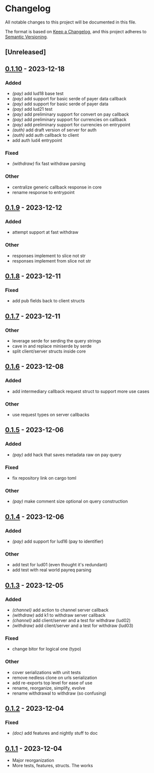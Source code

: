 # Changelog
All notable changes to this project will be documented in this file.

The format is based on [Keep a Changelog](https://keepachangelog.com/en/1.0.0/),
and this project adheres to [Semantic Versioning](https://semver.org/spec/v2.0.0.html).

## [Unreleased]

## [0.1.10](https://github.com/lsunsi/lnurlkit/compare/v0.1.9...v0.1.10) - 2023-12-18

### Added
- *(pay)* add lud18 base test
- *(pay)* add support for basic serde of payer data callback
- *(pay)* add support for basic serde of payer data
- *(pay)* add lud21 test
- *(pay)* add preliminary support for convert on pay callback
- *(pay)* add preliminary support for currencies on callback
- *(pay)* add preliminary support for currencies on entrypoint
- *(auth)* add draft version of server for auth
- *(auth)* add auth callback to client
- add auth lud4 entrypoint

### Fixed
- *(withdraw)* fix fast withdraw parsing

### Other
- centralize generic callback response in core
- rename response to entrypoint

## [0.1.9](https://github.com/lsunsi/lnurlkit/compare/v0.1.8...v0.1.9) - 2023-12-12

### Added
- attempt support at fast withdraw

### Other
- responses implement to slice not str
- responses implement from slice not str

## [0.1.8](https://github.com/lsunsi/lnurlkit/compare/v0.1.7...v0.1.8) - 2023-12-11

### Fixed
- add pub fields back to client structs

## [0.1.7](https://github.com/lsunsi/lnurlkit/compare/v0.1.6...v0.1.7) - 2023-12-11

### Other
- leverage serde for serding the query strings
- cave in and replace miniserde by serde
- split client/server structs inside core

## [0.1.6](https://github.com/lsunsi/lnurlkit/compare/v0.1.5...v0.1.6) - 2023-12-08

### Added
- add intermediary callback request struct to support more use cases

### Other
- use request types on server callbacks

## [0.1.5](https://github.com/lsunsi/lnurlkit/compare/v0.1.4...v0.1.5) - 2023-12-06

### Added
- *(pay)* add hack that saves metadata raw on pay query

### Fixed
- fix repository link on cargo toml

### Other
- *(pay)* make comment size optional on query construction

## [0.1.4](https://github.com/lsunsi/lnurlkit/compare/v0.1.3...v0.1.4) - 2023-12-06

### Added
- *(pay)* add support for lud16 (pay to identifier)

### Other
- add test for lud01 (even thought it's redundant)
- add test with real world payreq parsing

## [0.1.3](https://github.com/lsunsi/lnurlkit/compare/v0.1.2...v0.1.3) - 2023-12-05

### Added
- *(channel)* add action to channel server callback
- *(withdraw)* add k1 to withdraw server callback
- *(channel)* add client/server and a test for withdraw (lud02)
- *(withdraw)* add client/server and a test for withdraw (lud03)

### Fixed
- change bitor for logical one (typo)

### Other
- cover serializations with unit tests
- remove nedless clone on urls serialization
- add re-exports top level for ease of use
- rename, reorganize, simplify, evolve
- rename withdrawal to withdraw (so confusing)

## [0.1.2](https://github.com/lsunsi/lnurlkit/compare/v0.1.1...v0.1.2) - 2023-12-04

### Fixed
- *(doc)* add features and nightly stuff to doc

## [0.1.1](https://github.com/lsunsi/lnurlkit/compare/v0.1.0...v0.1.1) - 2023-12-04

- Major reorganization
- More tests, features, structs. The works
